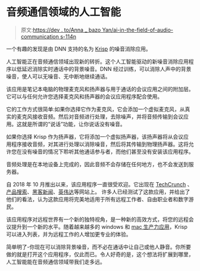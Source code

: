 # 音频通信领域的人工智能

> 原文:[https://dev . to/Anna _ bazo Yan/ai-in-the-field-of-audio-communication s-114n](https://dev.to/anna_bazoyan/ai-in-the-field-of-audio-communications-114n)

一个有趣的发现是由 DNN 支持的名为 [Krisp](https://krisp.ai/) 的噪音消除应用。

人工智能正在音频通信领域出现新的转折。这个人工智能驱动的新噪音消除应用程序以低延迟消除实时通话中的背景噪音。DNN 经过训练，可以消除人声中的背景噪音，使人可以无噪音、无中断地继续通话。

该应用是笔记本电脑的物理麦克风和扬声器与用于通话的会议应用之间的附加层。它可以与任何允许您选择麦克风和扬声器的会议应用程序配合使用。

它的工作方式很简单:如果你选择它作为麦克风，它会添加一个虚拟麦克风，从真实的麦克风接收音频。然后对音频进行处理，去除噪声，并将音频传输到会议应用。这就是所谓的“说话”功能，让你说话没有噪音。

如果你选择 Krisp 作为扬声器，它将添加一个虚拟扬声器，该扬声器将从会议应用程序接收音频，对其进行处理以消除噪音，然后将其传输到物理扬声器。这将允许您在没有噪音的情况下聆听其他通话参与者，而他们甚至没有安装该应用程序。

音频处理是在本地设备上完成的，因此音频不会存储在任何地方，也不会发送到服务器。

自 2018 年 10 月推出以来，该应用程序一直很受欢迎。它出现在 [TechCrunch](https://techcrunch.com/2018/12/10/krisp-reduces-noise-on-calls-using-machine-learning-and-its-coming-to-windows-soon/) 、[产品搜索](https://www.producthunt.com/posts/krisp)、[黑客新闻](https://news.ycombinator.com/item?id=18460726)、[英伟达](https://devblogs.nvidia.com/nvidia-real-time-noise-suppression-deep-learning/)等网站上。
许多人已经测试了这款应用，并给出了他们的看法，认为这款应用将完美地适用于所有远程工作者、自由职业者和数字游民。

该应用程序对远程世界有一个新的独特视角，是一种新的高效方式，将您的远程会议提升到一个新的水平。随着越来越多的 windows 和 [mac 生产力应用](https://krisp.ai/blog/productivity-apps-mac-2019/)，Krisp 可以进入列表，并为远程工作的人增加更专业的体验。

简单明了-你现在可以消除背景噪音，而不必在通话中让自己或他人静音。你所要做的就是打开这个应用程序，仅此而已。令人好奇的是，这个想法将扩展到哪里，人工智能能在音频通信领域带我们走多远。